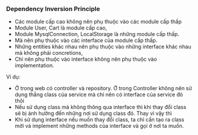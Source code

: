 ### Dependency Inversion Principle

- Các module cấp cao không nên phụ thuộc vào các module cấp thấp
- Module User, Cart là module cấp cao, 
- Module MysqlConnection, LocalStorage là những module cấp thấp.
- Mà nên phụ thuộc vào các interface của module cấp thấp.
- Những entities khác nhau nên phụ thuộc vào những interface khác nhau mà không phải concretions,
- Chỉ nên phụ thuộc vào interface không nên phụ thuộc vào implementation.

Ví dụ:
- Ở trong web có controller và repository. Ở trong Controller không nên sử dụng thẳng class của service mà chỉ nên có interface của service đó thôi
- Nếu sử dụng class mà không thông qua interface thì khi thay đổi class sẽ bị ảnh hưởng đến những nơi sử dụng class đó. Thay vì vậy thì
- Khi sử dụng interface nếu muốn thay đổi class, ta chỉ cần tạo ra class mới và implement những methods của interface và gọi ở nơi ta muốn.
